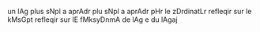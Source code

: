 ﻿un lAg plus sNpl a aprAdr
plu sNpl a aprAdr pHr le zDrdinatLr
refleqir sur le kMsGpt
refleqir sur lE fMksyDnmA de lAg e du lAgaj